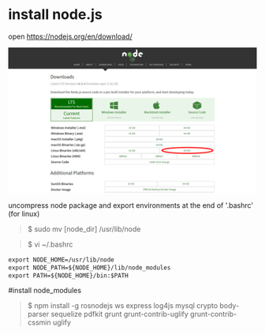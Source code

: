 # install node.js

open https://nodejs.org/en/download/

![node_download](https://raw.githubusercontent.com/ouiyeah/node_js/master/img/node_download.png "node_download")

uncompress node package and export environments at the end of '.bashrc' (for linux)

>$ sudo mv [node_dir] /usr/lib/node

>$ vi ~/.bashrc

    export NODE_HOME=/usr/lib/node
    export NODE_PATH=${NODE_HOME}/lib/node_modules
    export PATH=${NODE_HOME}/bin:$PATH

#install node_modules

>$ npm install -g rosnodejs ws express log4js mysql crypto body-parser sequelize pdfkit grunt grunt-contrib-uglify grunt-contrib-cssmin uglify
